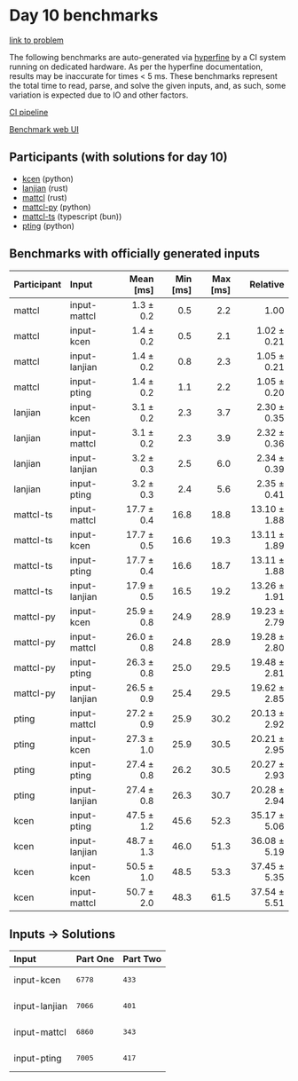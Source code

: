 # Day 10 benchmarks

[link to problem](https://adventofcode.com/2023/day/10)

The following benchmarks are auto-generated via
[hyperfine](https://github.com/sharkdp/hyperfine) by a CI system running on
dedicated hardware. As per the hyperfine documentation, results may be
inaccurate for times < 5 ms. These benchmarks represent the total time to read,
parse, and solve the given inputs, and, as such, some variation is expected due
to IO and other factors.

[CI pipeline](http://ci.papercode.net:8080/teams/main/pipelines/aoc2023)

[Benchmark web UI](https://aoc.ancalagon.black)


## Participants (with solutions for day 10)

- [kcen](https://github.com/kcen/aoc2023) (python)
- [lanjian](https://github.com/lanjian/aoc-2023) (rust)
- [mattcl](https://github.com/mattcl/aoc2023) (rust)
- [mattcl-py](https://github.com/mattcl/aoc2023-py) (python)
- [mattcl-ts](https://github.com/mattcl/aoc2023-js) (typescript (bun))
- [pting](https://github.com/pting/aoc2023) (python)


## Benchmarks with officially generated inputs

| Participant | Input | Mean [ms] | Min [ms] | Max [ms] | Relative |
|:---|:---|---:|---:|---:|---:|
| mattcl | input-mattcl | 1.3 ± 0.2 | 0.5 | 2.2 | 1.00 |
| mattcl | input-kcen | 1.4 ± 0.2 | 0.5 | 2.1 | 1.02 ± 0.21 |
| mattcl | input-lanjian | 1.4 ± 0.2 | 0.8 | 2.3 | 1.05 ± 0.21 |
| mattcl | input-pting | 1.4 ± 0.2 | 1.1 | 2.2 | 1.05 ± 0.20 |
| lanjian | input-kcen | 3.1 ± 0.2 | 2.3 | 3.7 | 2.30 ± 0.35 |
| lanjian | input-mattcl | 3.1 ± 0.2 | 2.3 | 3.9 | 2.32 ± 0.36 |
| lanjian | input-lanjian | 3.2 ± 0.3 | 2.5 | 6.0 | 2.34 ± 0.39 |
| lanjian | input-pting | 3.2 ± 0.3 | 2.4 | 5.6 | 2.35 ± 0.41 |
| mattcl-ts | input-mattcl | 17.7 ± 0.4 | 16.8 | 18.8 | 13.10 ± 1.88 |
| mattcl-ts | input-kcen | 17.7 ± 0.5 | 16.6 | 19.3 | 13.11 ± 1.89 |
| mattcl-ts | input-pting | 17.7 ± 0.4 | 16.6 | 18.7 | 13.11 ± 1.88 |
| mattcl-ts | input-lanjian | 17.9 ± 0.5 | 16.5 | 19.2 | 13.26 ± 1.91 |
| mattcl-py | input-kcen | 25.9 ± 0.8 | 24.9 | 28.9 | 19.23 ± 2.79 |
| mattcl-py | input-mattcl | 26.0 ± 0.8 | 24.8 | 28.9 | 19.28 ± 2.80 |
| mattcl-py | input-pting | 26.3 ± 0.8 | 25.0 | 29.5 | 19.48 ± 2.81 |
| mattcl-py | input-lanjian | 26.5 ± 0.9 | 25.4 | 29.5 | 19.62 ± 2.85 |
| pting | input-mattcl | 27.2 ± 0.9 | 25.9 | 30.2 | 20.13 ± 2.92 |
| pting | input-kcen | 27.3 ± 1.0 | 25.9 | 30.5 | 20.21 ± 2.95 |
| pting | input-pting | 27.4 ± 0.8 | 26.2 | 30.5 | 20.27 ± 2.93 |
| pting | input-lanjian | 27.4 ± 0.8 | 26.3 | 30.7 | 20.28 ± 2.94 |
| kcen | input-pting | 47.5 ± 1.2 | 45.6 | 52.3 | 35.17 ± 5.06 |
| kcen | input-lanjian | 48.7 ± 1.3 | 46.0 | 51.3 | 36.08 ± 5.19 |
| kcen | input-kcen | 50.5 ± 1.0 | 48.5 | 53.3 | 37.45 ± 5.35 |
| kcen | input-mattcl | 50.7 ± 2.0 | 48.3 | 61.5 | 37.54 ± 5.51 |


## Inputs -> Solutions

| Input | Part One | Part Two |
|:---|:---|:---|
|input-kcen|<pre>6778</pre>|<pre>433</pre>|
|input-lanjian|<pre>7066</pre>|<pre>401</pre>|
|input-mattcl|<pre>6860</pre>|<pre>343</pre>|
|input-pting|<pre>7005</pre>|<pre>417</pre>|
